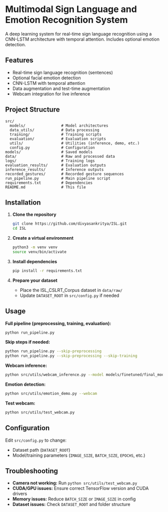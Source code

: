 # Multimodal Sign Language and Emotion Recognition System

A deep learning system for real-time sign language recognition using a CNN-LSTM architecture with temporal attention. Includes optional emotion detection.

## Features

- Real-time sign language recognition (sentences)
- Optional facial emotion detection
- CNN-LSTM with temporal attention
- Data augmentation and test-time augmentation
- Webcam integration for live inference

## Project Structure

```
src/
  models/                # Model architectures
  data_utils/            # Data processing
  training/              # Training scripts
  evaluation/            # Evaluation scripts
  utils/                 # Utilities (inference, demo, etc.)
  config.py              # Configuration
models/                  # Saved models
data/                    # Raw and processed data
logs/                    # Training logs
evaluation_results/      # Evaluation outputs
inference_results/       # Inference outputs
recorded_gestures/       # Recorded gesture sequences
run_pipeline.py          # Main pipeline script
requirements.txt         # Dependencies
README.md                # This file
```

## Installation

1. **Clone the repository**
   ```bash
   git clone https://github.com/divyasankritya/ISL.git
   cd ISL
   ```

2. **Create a virtual environment**
   ```bash
   python3 -m venv venv
   source venv/bin/activate
   ```

3. **Install dependencies**
   ```bash
   pip install -r requirements.txt
   ```

4. **Prepare your dataset**
   - Place the ISL_CSLRT_Corpus dataset in `data/raw/`
   - Update `DATASET_ROOT` in `src/config.py` if needed

## Usage

**Full pipeline (preprocessing, training, evaluation):**
```bash
python run_pipeline.py
```

**Skip steps if needed:**
```bash
python run_pipeline.py --skip-preprocessing
python run_pipeline.py --skip-preprocessing --skip-training
```

**Webcam inference:**
```bash
python src/utils/webcam_inference.py --model models/finetuned/final_model.h5
```

**Emotion detection:**
```bash
python src/utils/emotion_demo.py --webcam
```

**Test webcam:**
```bash
python src/utils/test_webcam.py
```

## Configuration

Edit `src/config.py` to change:
- Dataset path (`DATASET_ROOT`)
- Model/training parameters (`IMAGE_SIZE`, `BATCH_SIZE`, `EPOCHS`, etc.)

## Troubleshooting

- **Camera not working:** Run `python src/utils/test_webcam.py`
- **CUDA/GPU issues:** Ensure correct TensorFlow version and CUDA drivers
- **Memory issues:** Reduce `BATCH_SIZE` or `IMAGE_SIZE` in config
- **Dataset issues:** Check `DATASET_ROOT` and folder structure
